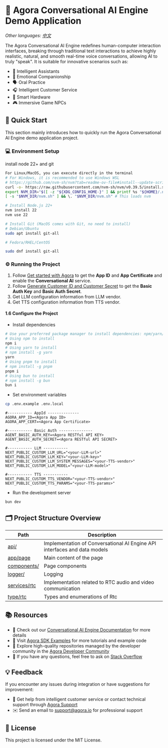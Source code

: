 # 🌟 Agora Conversational AI Engine Demo Application

*Other languages: [中文](README.cn.md)*

The Agora Conversational AI Engine redefines human-computer interaction interfaces, breaking through traditional text interactions to achieve highly realistic, natural, and smooth real-time voice conversations, allowing AI to truly "speak". It is suitable for innovative scenarios such as:

- 🤖 Intelligent Assistants
- 💞 Emotional Companionship
- 🗣️ Oral Practice
- 🎧 Intelligent Customer Service
- 📱 Smart Hardware
- 🎮 Immersive Game NPCs

## 🚀 Quick Start

This section mainly introduces how to quickly run the Agora Conversational AI Engine demo application project.

### 💻 Environment Setup

 install node 22+ and git
```bash
For Linux/MacOS, you can execute directly in the terminal
# For Windows, it is recommended to use Windows WSL
# https://github.com/nvm-sh/nvm?tab=readme-ov-file#install--update-script
curl -o- https://raw.githubusercontent.com/nvm-sh/nvm/v0.39.5/install.sh | bash
export NVM_DIR="$([ -z "${XDG_CONFIG_HOME-}" ] && printf %s "${HOME}/.nvm" || printf %s "${XDG_CONFIG_HOME}/nvm")"
[ -s "$NVM_DIR/nvm.sh" ] && \. "$NVM_DIR/nvm.sh" # This loads nvm

# Install Node.js 22+
nvm install 22
nvm use 22

# Install Git (MacOS comes with Git, no need to install)
# Debian/Ubuntu
sudo apt install git-all

# Fedora/RHEL/CentOS

sudo dnf install git-all

```

### ⚙️ Running the Project


1. Follow [Get started with Agora](https://docs-preview.agora.io/en/conversational-ai/get-started/manage-agora-account) to get the **App ID** and **App Certificate** and enable the **Conversational AI** service.
2. Follow [Generate Customer ID and Customer Secret](https://docs.agora.io/en/conversational-ai/rest-api/restful-authentication#generate-customer-id-and-customer-secret) to get the **Basic Auth Key** and **Basic Auth Secret**.
3. Get LLM configuration information from LLM vendor.
4. Get TTS configuration information from TTS vendor.
  
#### 1.6 Configure the Project

- Install dependencies

```bash
# Use your preferred package manager to install dependencies: npm/yarn/pnpm/bun
# Using npm to install
npm i
# Using yarn to install
# npm install -g yarn
yarn
# Using pnpm to install
# npm install -g pnpm
pnpm i
# Using bun to install
# npm install -g bun
bun i
```

- Set environment variables

```bash
cp .env.example .env.local
```

```
#----------- AppId --------------
AGORA_APP_ID=<Agora App ID>
AGORA_APP_CERT=<Agora App Certificate>

#----------- Basic Auth ---------------
AGENT_BASIC_AUTH_KEY=<Agora RESTful API KEY>
AGENT_BASIC_AUTH_SECRET=<Agora RESTful API SECRET>

#----------- LLM -----------
NEXT_PUBLIC_CUSTOM_LLM_URL="<your-LLM-url>"
NEXT_PUBLIC_CUSTOM_LLM_KEY="<your-LLM-key>"
NEXT_PUBLIC_CUSTOM_LLM_SYSTEM_MESSAGES="<your-TTS-vendor>"
NEXT_PUBLIC_CUSTOM_LLM_MODEL="<your-LLM-model>"

#----------- TTS -----------
NEXT_PUBLIC_CUSTOM_TTS_VENDOR="<your-TTS-vendor>"
NEXT_PUBLIC_CUSTOM_TTS_PARAMS="<your-TTS-params>"
```

- Run the development server

```bash
bun dev
```


## 🗂️ Project Structure Overview

| Path                                          | Description                               |
| -------------------------------------------- | -------------------------------- |
| [api/](./src/app/api/)                       | Implementation of Conversational AI Engine API interfaces and data models |
| [app/page](./src/app/page.tsx)               | Main content of the page                       |
| [components/](./src/components/)             | Page components                          |
| [logger/](./src/lib/logger)                  | Logging                           |
| [services/rtc](./src/services/rtc.ts)        | Implementation related to RTC audio and video communication              |
| [type/rtc](./src/type/rtc.ts)                | Types and enumerations of Rtc     |


## 📚 Resources

- 📖 Check out our [Conversational AI Engine Documentation](https://doc.agora.io/doc/convoai/restful/landing-page) for more details
- 🧩 Visit [Agora SDK Examples](https://github.com/AgoraIO) for more tutorials and example code
- 👥 Explore high-quality repositories managed by the developer community in the [Agora Developer Community](https://github.com/AgoraIO-Community)
- 💬 If you have any questions, feel free to ask on [Stack Overflow](https://stackoverflow.com/questions/tagged/agora.io)

## 💡 Feedback

If you encounter any issues during integration or have suggestions for improvement:

- 🤖 Get help from intelligent customer service or contact technical support through [Agora Support](https://ticket.agora.io/form?type_id=&sdk_product=&sdk_platform=&sdk_version=&current=0&project_id=&call_id=&channel_name=)
- ✉️ Send an email to [support@agora.io](mailto:support@agora.io) for professional support

## 📜 License

This project is licensed under the MIT License.